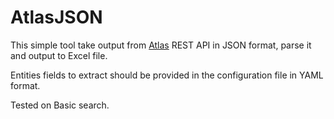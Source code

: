 # AtlasJSON

This simple tool take output from [Atlas](atlas.apache.org) REST API in JSON format, parse it and output to Excel file.

Entities fields to extract should be provided in the configuration file in YAML format.

Tested on Basic search.

